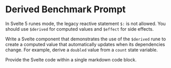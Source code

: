 # Derived Benchmark Prompt

In Svelte 5 runes mode, the legacy reactive statement `$:` is not
allowed. You should use `$derived` for computed values and `$effect`
for side effects.

Write a Svelte component that demonstrates the use of the `$derived`
rune to create a computed value that automatically updates when its
dependencies change. For example, derive a `doubled` value from a
`count` state variable.

Provide the Svelte code within a single markdown code block.
